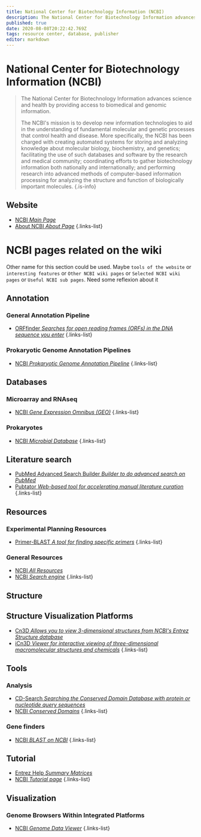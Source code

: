```yaml
---
title: National Center for Biotechnology Information (NCBI)
description: The National Center for Biotechnology Information advances science and health by providing access to biomedical and genomic information.
published: true
date: 2020-08-08T20:22:42.769Z
tags: resource center, database, publisher
editor: markdown
---
```


# National Center for Biotechnology Information (NCBI)

> The National Center for Biotechnology Information advances science and health by providing access to biomedical and genomic information.
>
> The NCBI's mission is to develop new information technologies to aid in the understanding of fundamental molecular and genetic processes that control health and disease. More specifically, the NCBI has been charged with creating automated systems for storing and analyzing knowledge about molecular biology, biochemistry, and genetics; facilitating the use of such databases and software by the research and medical community; coordinating efforts to gather biotechnology information both nationally and internationally; and performing research into advanced methods of computer-based information processing for analyzing the structure and function of biologically important molecules.
{.is-info}

 

## Website 

- [NCBI *Main Page*](https://www.ncbi.nlm.nih.gov/)
- [About NCBI *About Page*](https://www.ncbi.nlm.nih.gov/home/about/)
 {.links-list}

 

# NCBI pages related on the wiki

Other name for this section could be used. Maybe `tools of the website` or `interesting features` or `Other NCBI wiki pages` or `Selected NCBI wiki pages` or `Useful NCBI sub pages`. Need some reflexion about it

## Annotation

### General Annotation Pipeline

- [ORFfinder *Searches for open reading frames (ORFs) in the DNA sequence you enter*](https://vdclab-wiki.herokuapp.com/en/annotation/general_annotation/ORFfinder)
{.links-list}

### Prokaryotic Genome Annotation Pipelines

- [NCBI *Prokaryotic Genome Annotation Pipeline*](https://vdclab-wiki.herokuapp.com/en/annotation/prokaryotic/NCBI-PGAP)
{.links-list}


## Databases

### Microarray and RNAseq

- [NCBI *Gene Expression Omnibus (GEO)*](https://vdclab-wiki.herokuapp.com/en/databases/microarray-rnaseq/NCBI-GEO)
{.links-list}

### Prokaryotes

- [NCBI *Microbial Database*](https://vdclab-wiki.herokuapp.com/databases/general_databases/NCBI-genomes-microbes/)
{.links-list}

## Literature search

- [PubMed Advanced Search Builder *Builder to do advanced search on PubMed*](https://vdclab-wiki.herokuapp.com/en/literature-search/PubMed-Advanced-Search-Builder)
- [Pubtator *Web-based tool for accelerating manual literature curation*](https://vdclab-wiki.herokuapp.com/en/literature-search/pubtator)
{.links-list}

## Resources

### Experimental Planning Resources

- [Primer-BLAST *A tool for finding specific primers*](https://vdclab-wiki.herokuapp.com/en/resources/experimental-planning/Primer-BLAST)
{.links-list}

### General Resources

- [NCBI *All Resources*](https://vdclab-wiki.herokuapp.com/en/resources/general_resources/NCBI-All-Resources)
- [NCBI *Search engine*](https://vdclab-wiki.herokuapp.com/en/resources/general_resources/NCBI-Search)
{.links-list}


## Structure

## Structure Visualization Platforms

- [Cn3D *Allows you to view 3-dimensional structures from NCBI's Entrez Structure database*](https://vdclab-wiki.herokuapp.com/en/visualization/structure_platform/Cn3D)
- [iCn3D *Viewer for interactive viewing of three-dimensional macromolecular structures and chemicals*](https://vdclab-wiki.herokuapp.com/en/structure/visualization-platforms/iCn3D)
{.links-list}

## Tools

### Analysis

- [CD-Search *Searching the Conserved Domain Database with protein or nucleotide query sequences*](https://vdclab-wiki.herokuapp.com/en/tools/analysis/CD-Search)
- [NCBI *Conserved Domains*](https://vdclab-wiki.herokuapp.com/tools/analysis/NCBI-Conserved-Domains/)
{.links-list}

### Gene finders

- [NCBI *BLAST on NCBI*](https://vdclab-wiki.herokuapp.com/tools/gene-finders/BLAST)
{.links-list}


## Tutorial

- [Entrez Help *Summary Matrices*](https://vdclab-wiki.herokuapp.com/en/trainings-tutorials/tutorials/NCBI-Summary-Matrices)
- [NCBI *Tutorial page*](https://vdclab-wiki.herokuapp.com/trainings-tutorials/tutorials/NCBI-tutorials/)
{.links-list}

## Visualization

### Genome Browsers Within Integrated Platforms

- [NCBI *Genome Data Viewer*](https://vdclab-wiki.herokuapp.com/en/visualization/genome-browsers/GDV)
{.links-list}


